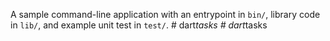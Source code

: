 A sample command-line application with an entrypoint in `bin/`, library code
in `lib/`, and example unit test in `test/`.
#   d a r t _ t a s k s  
 #   d a r t _ t a s k s  
 